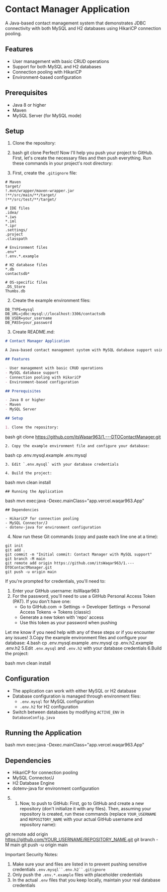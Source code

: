 # Contact Manager Application

A Java-based contact management system that demonstrates JDBC connectivity with both MySQL and H2 databases using HikariCP connection pooling.

## Features

- User management with basic CRUD operations
- Support for both MySQL and H2 databases
- Connection pooling with HikariCP
- Environment-based configuration

## Prerequisites

- Java 8 or higher
- Maven
- MySQL Server (for MySQL mode)

## Setup

1. Clone the repository:
2. bash git clone Perfect! Now I'll help you push your project to GitHub. First, let's create the necessary files and then push everything. Run these commands in your project's root directory:

1. First, create the `.gitignore` file:

```plain text
# Maven
target/
!.mvn/wrapper/maven-wrapper.jar
!**/src/main/**/target/
!**/src/test/**/target/

# IDE files
.idea/
*.iws
*.iml
*.ipr
.settings/
.project
.classpath

# Environment files
.env*
!.env.*.example

# H2 database files
*.db
contactsdb*

# OS-specific files
.DS_Store
Thumbs.db
```


2. Create the example environment files:

```plain text
DB_TYPE=mysql
DB_URL=jdbc:mysql://localhost:3306/contactsdb
DB_USER=your_username
DB_PASS=your_password
```


3. Create README.md:

```markdown
# Contact Manager Application

A Java-based contact management system with MySQL database support using HikariCP connection pooling.

## Features

- User management with basic CRUD operations
- MySQL database support
- Connection pooling with HikariCP
- Environment-based configuration

## Prerequisites

- Java 8 or higher
- Maven
- MySQL Server

## Setup

1. Clone the repository:
```
bash
git clone https://github.com/itsWaqar963/1.---DTOContactManager.git
```
2. Copy the example environment file and configure your database:
```
bash
cp .env.mysql.example .env.mysql
```
3. Edit `.env.mysql` with your database credentials

4. Build the project:
```
bash
mvn clean install
```
## Running the Application
```
bash
mvn exec:java -Dexec.mainClass="app.vercel.waqar963.App"
```
## Dependencies

- HikariCP for connection pooling
- MySQL Connector/J
- dotenv-java for environment configuration
```


4. Now run these Git commands (copy and paste each line one at a time):

```shell script
git init
git add .
git commit -m "Initial commit: Contact Manager with MySQL support"
git branch -M main
git remote add origin https://github.com/itsWaqar963/1.---DTOContactManager.git
git push -u origin main
```


If you're prompted for credentials, you'll need to:
1. Enter your GitHub username: itsWaqar963
2. For the password, you'll need to use a GitHub Personal Access Token (PAT). If you don't have one:
    - Go to GitHub.com → Settings → Developer Settings → Personal Access Tokens → Tokens (classic)
    - Generate a new token with 'repo' access
    - Use this token as your password when pushing

Let me know if you need help with any of these steps or if you encounter any issues!
3.Copy the example environment files and configure your database:
4.bash cp .env.mysql.example .env.mysql cp .env.h2.example .env.h2
5.Edit `.env.mysql` and `.env.h2` with your database credentials
6.Build the project:

bash mvn clean install

## Configuration

- The application can work with either MySQL or H2 database
- Database configuration is managed through environment files:
    - `.env.mysql` for MySQL configuration
    - `.env.h2` for H2 configuration
- Switch between databases by modifying `ACTIVE_ENV` in `DatabaseConfig.java`

## Running the Application

bash mvn exec:java -Dexec.mainClass="app.vercel.waqar963.App"
## Dependencies

- HikariCP for connection pooling
- MySQL Connector/J
- H2 Database Engine
- dotenv-java for environment configuration

5. 1. Now, to push to GitHub:
      First, go to GitHub and create a new repository (don't initialize it with any files).
      Then, assuming your repository is created, run these commands (replace `YOUR_USERNAME` and `REPOSITORY_NAME` with your actual GitHub username and repository name):

git remote add origin https://github.com/YOUR_USERNAME/REPOSITORY_NAME.git
git branch -M main
git push -u origin main

Important Security Notes:
1. Make sure your and files are listed in to prevent pushing sensitive credentials `.env.mysql``.env.h2``.gitignore`
2. Only push the `.env.*.example` files with placeholder credentials
3. In the actual `.env` files that you keep locally, maintain your real database credentials
